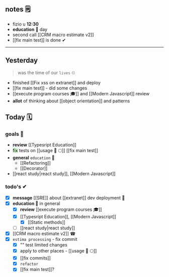 ## notes 🗒
- fizio u **12:30**
- **education** 🎒 day
- second call [[CRM macro estimate v2]]
- [[fix main test]] is done ✔

---
## Yesterday
> was the time of our `lives` ⏲

- finished [[Fix xss on extranet]] and deploy
- [[fix main test]] - did some changes
- [[execute program courses 🎓]] and [[Modern Javascript]]
		review
- **allot** of thinking about [[object orientation]] and patterns

## Today 🗓

### goals 🏴
- **review** [[Typesript Education]]
- <mark style="background: #BBFABBA6;">fix</mark>  tests on [[usage 🍏 🌕]] [[fix main test]]
- **general** `education` 🎒
	- [[Refactoring]]
	- [[Decorator]]
- [[react study|react study]], [[Modern Javascript]]

### todo's ✔
- [x] **message** [[SRE]] about [[extranet]] dev deployment 🚀
- [x] **education 🎒** in general
	- [x] **review** [[execute program courses 🎓]]
	- [x] [[Typesript Education]], [[Modern Javascript]]
		- [x] [[Static methods]]
	- [ ] [[react study|react study]]
- [x] [[CRM macro estimate v2]] ☎
- [x] `estima processing` - fix commit
	- [x] "" test limited changes
	- [x] apply to other places - [[usage 🍏 🌕]]
	- [x] [[fix commits]]
	- [x] `refactor`
	- [x] [[fix main test]]?
